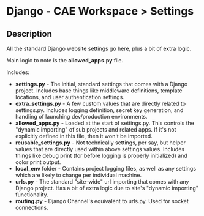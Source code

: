 # Django - CAE Workspace > Settings

## Description

All the standard Django website settings go here, plus a bit of extra logic.

Main logic to note is the **allowed_apps.py** file.

Includes:
* **settings.py** - The initial, standard settings that comes with a Django project. Includes base things like middleware
definitions, template locations, and user authentication settings.
* **extra_settings.py** - A few custom values that are directly related to settings.py. Includes logging definition, secret
key generation, and handling of launching dev/production environments.
* **allowed_apps.py** - Loaded at the start of settings.py. This controls the "dynamic importing" of sub projects and
related apps. If it's not explicitly defined in this file, then it won't be imported.
* **reusable_settings.py** - Not technically settings, per say, but helper values that are directly used within above
settings values. Includes things like debug print (for before logging is properly initialized) and color print output.
* **local_env** folder - Contains project logging files, as well as any settings which are likely to change per
individual machine.
* **urls.py** - The standard "site-wide" url importing that comes with any Django project. Has a bit of extra logic due
to site's "dynamic importing" functionality.
* **routing.py** - Django Channel's equivalent to urls.py. Used for socket connections.
